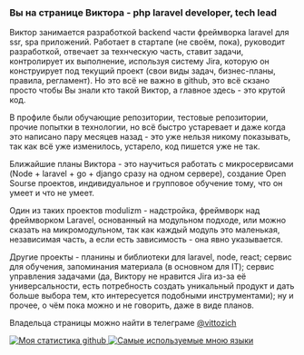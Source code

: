 ### Вы на странице Виктора - php laravel developer, tech lead

Виктор занимается разработкой backend части фреймворка laravel для ssr, spa приложений. Работает в стартапе (не своём, пока), руководит разработкой, отвечает за технческую часть, ставит задачи, контролирует их выполнение, используя систему Jira, которую он конструирует под текущий проект (свои виды задач, бизнес-планы, правила, регламент). Но это всё не важно в github, это всё скзано просто чтобы Вы знали кто такой Виктор, а главное здесь - это крутой код.

В профиле были обучающие репозитории, тестовые репозитории, прочие попытки в технологии, но всё быстро устаревает и даже когда это написано пару месяцев назад - это уже нельзя никому показывать, так как всё уже изменилось, устарело, код пишется уже не так.

Ближайшие планы Виктора - это научиться работать с микросервисами (Node + laravel + go + django сразу на одном сервере), создание Open Sourse проектов, индивидуальное и групповое обучение тому, что он умеет и что не умеет.

Один из таких проектов modulizm - надстройка, фреймворк над фреймворком Laravel, основанный на модульном подходе, или можно сказать на микромодульном, так как каждый модуль это маленькая, независимая часть, а если есть зависимость - она явно указывается.

Другие проекты - планины и библиотеки для laravel, node, react; сервис для обучения, запоминания материала (в основном для IT); сервис управления задачами (да, Виктору не нравится Jira из-за её универсальности, есть потребность создать уникальный продукт и дать больше выбора тем, кто интересуется подобными инструментами); ну и прочее, о чём пока можно и не говорить, даже в виде планов.

Владельца страницы можно найти в телеграме <a href="https://t.me/vittozich">@vittozich</a>

<a href="https://github.com/anuraghazra/github-readme-stats">
  <img align="top" src="https://github-readme-stats.vercel.app/api?username=Vittozich&hide=contribs&count_private=true&theme=nightowl&show_icons=true" alt="Моя статистика github" />
</a>

<a href="https://github.com/anuraghazra/github-readme-stats">
  <img align="top" src="https://github-readme-stats.vercel.app/api/top-langs/?username=Vittozich&count_private=true&theme=nightowl&show_icons=true&hide=css&layout=compact&card_width=300" alt="Самые используемые мною языки" />
</a>
